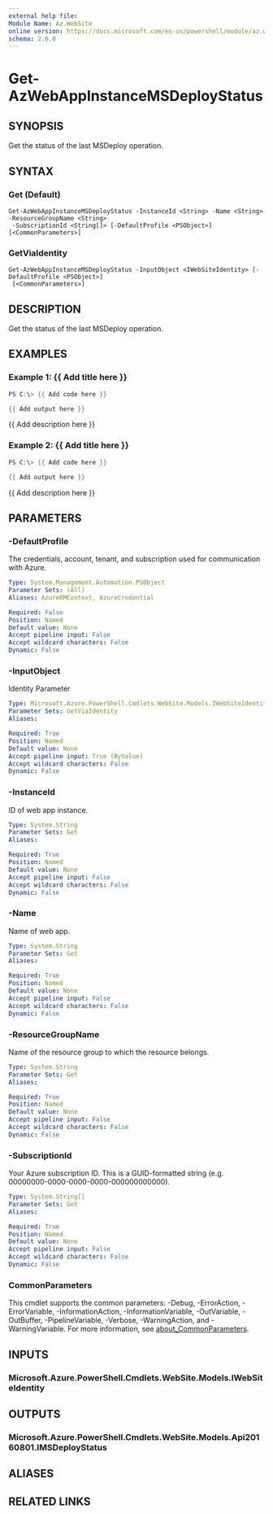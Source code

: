 ```yaml
---
external help file:
Module Name: Az.WebSite
online version: https://docs.microsoft.com/en-us/powershell/module/az.website/get-azwebappinstancemsdeploystatus
schema: 2.0.0
---
```


# Get-AzWebAppInstanceMSDeployStatus

## SYNOPSIS
Get the status of the last MSDeploy operation.

## SYNTAX

### Get (Default)
```
Get-AzWebAppInstanceMSDeployStatus -InstanceId <String> -Name <String> -ResourceGroupName <String>
 -SubscriptionId <String[]> [-DefaultProfile <PSObject>] [<CommonParameters>]
```

### GetViaIdentity
```
Get-AzWebAppInstanceMSDeployStatus -InputObject <IWebSiteIdentity> [-DefaultProfile <PSObject>]
 [<CommonParameters>]
```

## DESCRIPTION
Get the status of the last MSDeploy operation.

## EXAMPLES

### Example 1: {{ Add title here }}
```powershell
PS C:\> {{ Add code here }}

{{ Add output here }}
```

{{ Add description here }}

### Example 2: {{ Add title here }}
```powershell
PS C:\> {{ Add code here }}

{{ Add output here }}
```

{{ Add description here }}

## PARAMETERS

### -DefaultProfile
The credentials, account, tenant, and subscription used for communication with Azure.

```yaml
Type: System.Management.Automation.PSObject
Parameter Sets: (All)
Aliases: AzureRMContext, AzureCredential

Required: False
Position: Named
Default value: None
Accept pipeline input: False
Accept wildcard characters: False
Dynamic: False
```

### -InputObject
Identity Parameter

```yaml
Type: Microsoft.Azure.PowerShell.Cmdlets.WebSite.Models.IWebSiteIdentity
Parameter Sets: GetViaIdentity
Aliases:

Required: True
Position: Named
Default value: None
Accept pipeline input: True (ByValue)
Accept wildcard characters: False
Dynamic: False
```

### -InstanceId
ID of web app instance.

```yaml
Type: System.String
Parameter Sets: Get
Aliases:

Required: True
Position: Named
Default value: None
Accept pipeline input: False
Accept wildcard characters: False
Dynamic: False
```

### -Name
Name of web app.

```yaml
Type: System.String
Parameter Sets: Get
Aliases:

Required: True
Position: Named
Default value: None
Accept pipeline input: False
Accept wildcard characters: False
Dynamic: False
```

### -ResourceGroupName
Name of the resource group to which the resource belongs.

```yaml
Type: System.String
Parameter Sets: Get
Aliases:

Required: True
Position: Named
Default value: None
Accept pipeline input: False
Accept wildcard characters: False
Dynamic: False
```

### -SubscriptionId
Your Azure subscription ID.
This is a GUID-formatted string (e.g.
00000000-0000-0000-0000-000000000000).

```yaml
Type: System.String[]
Parameter Sets: Get
Aliases:

Required: True
Position: Named
Default value: None
Accept pipeline input: False
Accept wildcard characters: False
Dynamic: False
```

### CommonParameters
This cmdlet supports the common parameters: -Debug, -ErrorAction, -ErrorVariable, -InformationAction, -InformationVariable, -OutVariable, -OutBuffer, -PipelineVariable, -Verbose, -WarningAction, and -WarningVariable. For more information, see [about_CommonParameters](http://go.microsoft.com/fwlink/?LinkID=113216).

## INPUTS

### Microsoft.Azure.PowerShell.Cmdlets.WebSite.Models.IWebSiteIdentity

## OUTPUTS

### Microsoft.Azure.PowerShell.Cmdlets.WebSite.Models.Api20160801.IMSDeployStatus

## ALIASES

## RELATED LINKS

